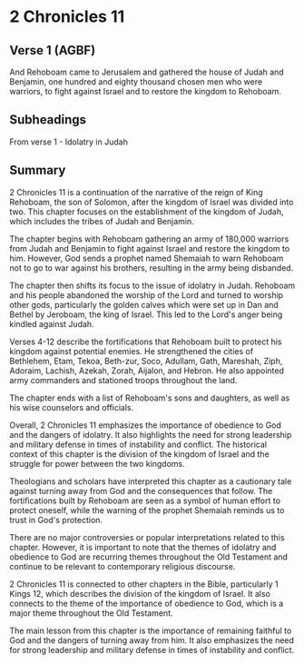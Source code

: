 # 2 Chronicles 11

## Verse 1 (AGBF)

And Rehoboam came to Jerusalem and gathered the house of Judah and Benjamin, one hundred and eighty thousand chosen men who were warriors, to fight against Israel and to restore the kingdom to Rehoboam.

## Subheadings

From verse 1 - Idolatry in Judah

## Summary

2 Chronicles 11 is a continuation of the narrative of the reign of King Rehoboam, the son of Solomon, after the kingdom of Israel was divided into two. This chapter focuses on the establishment of the kingdom of Judah, which includes the tribes of Judah and Benjamin. 

The chapter begins with Rehoboam gathering an army of 180,000 warriors from Judah and Benjamin to fight against Israel and restore the kingdom to him. However, God sends a prophet named Shemaiah to warn Rehoboam not to go to war against his brothers, resulting in the army being disbanded.

The chapter then shifts its focus to the issue of idolatry in Judah. Rehoboam and his people abandoned the worship of the Lord and turned to worship other gods, particularly the golden calves which were set up in Dan and Bethel by Jeroboam, the king of Israel. This led to the Lord's anger being kindled against Judah.

Verses 4-12 describe the fortifications that Rehoboam built to protect his kingdom against potential enemies. He strengthened the cities of Bethlehem, Etam, Tekoa, Beth-zur, Soco, Adullam, Gath, Mareshah, Ziph, Adoraim, Lachish, Azekah, Zorah, Aijalon, and Hebron. He also appointed army commanders and stationed troops throughout the land.

The chapter ends with a list of Rehoboam's sons and daughters, as well as his wise counselors and officials.

Overall, 2 Chronicles 11 emphasizes the importance of obedience to God and the dangers of idolatry. It also highlights the need for strong leadership and military defense in times of instability and conflict. The historical context of this chapter is the division of the kingdom of Israel and the struggle for power between the two kingdoms. 

Theologians and scholars have interpreted this chapter as a cautionary tale against turning away from God and the consequences that follow. The fortifications built by Rehoboam are seen as a symbol of human effort to protect oneself, while the warning of the prophet Shemaiah reminds us to trust in God's protection. 

There are no major controversies or popular interpretations related to this chapter. However, it is important to note that the themes of idolatry and obedience to God are recurring themes throughout the Old Testament and continue to be relevant to contemporary religious discourse. 

2 Chronicles 11 is connected to other chapters in the Bible, particularly 1 Kings 12, which describes the division of the kingdom of Israel. It also connects to the theme of the importance of obedience to God, which is a major theme throughout the Old Testament. 

The main lesson from this chapter is the importance of remaining faithful to God and the dangers of turning away from him. It also emphasizes the need for strong leadership and military defense in times of instability and conflict.